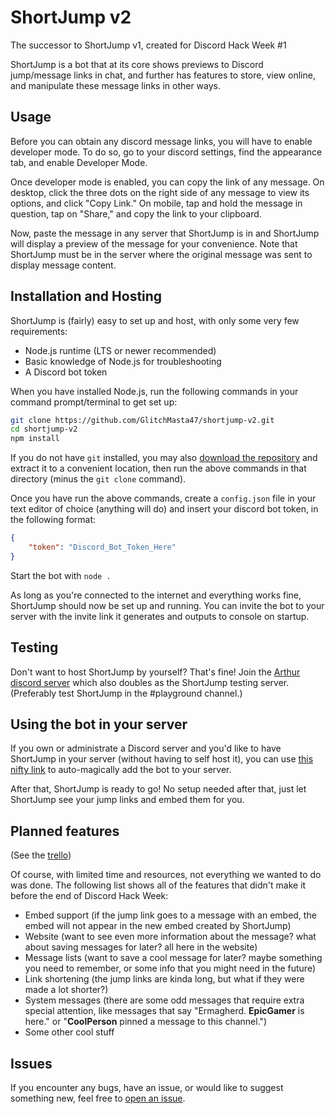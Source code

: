 # ShortJump v2
The successor to ShortJump v1, created for Discord Hack Week #1

ShortJump is a bot that at its core shows previews to Discord jump/message links in chat, and further has features to store, view online, and manipulate these message links in other ways.

## Usage
Before you can obtain any discord message links, you will have to enable developer mode. To do so, go to your discord settings, find the appearance tab, and enable Developer Mode.

Once developer mode is enabled, you can copy the link of any message. On desktop, click the three dots on the right side of any message to view its options, and click "Copy Link." On mobile, tap and hold the message in question, tap on "Share," and copy the link to your clipboard. 

Now, paste the message in any server that ShortJump is in and ShortJump will display a preview of the message for your convenience. Note that ShortJump must be in the server where the original message was sent to display message content. 

## Installation and Hosting
ShortJump is (fairly) easy to set up and host, with only some very few requirements:
- Node.js runtime (LTS or newer recommended)
- Basic knowledge of Node.js for troubleshooting
- A Discord bot token

When you have installed Node.js, run the following commands in your command prompt/terminal to get set up:
```sh
git clone https://github.com/GlitchMasta47/shortjump-v2.git
cd shortjump-v2
npm install
```

If you do not have `git` installed, you may also [download the repository](https://github.com/GlitchMasta47/shortjump-v2/archive/master.zip) and extract it to a convenient location, then run the above commands in that directory (minus the `git clone` command). 

Once you have run the above commands, create a `config.json` file in your text editor of choice (anything will do) and insert your discord bot token, in the following format: 
```json
{
	"token": "Discord_Bot_Token_Here"
}
```

Start the bot with `node .`

As long as you're connected to the internet and everything works fine, ShortJump should now be set up and running. You can invite the bot to your server with the invite link it generates and outputs to console on startup.

## Testing
Don't want to host ShortJump by yourself? That's fine! Join the [Arthur discord server](https://discord.gg/HW7KYG9) which also doubles as the ShortJump testing server. (Preferably test ShortJump in the #playground channel.)

## Using the bot in your server
If you own or administrate a Discord server and you'd like to have ShortJump in your server (without having to self host it), you can use [this nifty link](https://discordapp.com/oauth2/authorize?client_id=592810781536550913&scope=bot&permissions=314368) to auto-magically add the bot to your server.

After that, ShortJump is ready to go! No setup needed after that, just let ShortJump see your jump links and embed them for you. 

## Planned features
(See the [trello](https://trello.com/b/u4vGO6rQ/shortjump-v2))

Of course, with limited time and resources, not everything we wanted to do was done. The following list shows all of the features that didn't make it before the end of Discord Hack Week:
- Embed support (if the jump link goes to a message with an embed, the embed will not appear in the new embed created by ShortJump)
- Website (want to see even more information about the message? what about saving messages for later? all here in the website)
- Message lists (want to save a cool message for later? maybe something you need to remember, or some info that you might need in the future)
- Link shortening (the jump links are kinda long, but what if they were made a lot shorter?)
- System messages (there are some odd messages that require extra special attention, like messages that say "Ermagherd. **EpicGamer** is here." or "**CoolPerson** pinned a message to this channel.")
- Some other cool stuff

## Issues
If you encounter any bugs, have an issue, or would like to suggest something new, feel free to [open an issue](https://github.com/GlitchMasta47/shortjump-v2/issues). 
